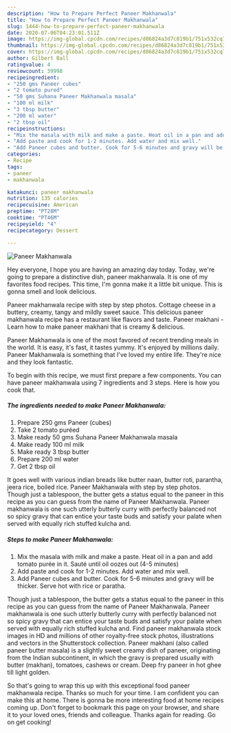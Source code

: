 ```yaml
---
description: "How to Prepare Perfect Paneer Makhanwala"
title: "How to Prepare Perfect Paneer Makhanwala"
slug: 1444-how-to-prepare-perfect-paneer-makhanwala
date: 2020-07-06T04:23:01.511Z
image: https://img-global.cpcdn.com/recipes/d86824a3d7c819b1/751x532cq70/paneer-makhanwala-recipe-main-photo.jpg
thumbnail: https://img-global.cpcdn.com/recipes/d86824a3d7c819b1/751x532cq70/paneer-makhanwala-recipe-main-photo.jpg
cover: https://img-global.cpcdn.com/recipes/d86824a3d7c819b1/751x532cq70/paneer-makhanwala-recipe-main-photo.jpg
author: Gilbert Ball
ratingvalue: 4
reviewcount: 39998
recipeingredient:
- "250 gms Paneer cubes"
- "2 tomato pured"
- "50 gms Suhana Paneer Makhanwala masala"
- "100 ml milk"
- "3 tbsp butter"
- "200 ml water"
- "2 tbsp oil"
recipeinstructions:
- "Mix the masala with milk and make a paste. Heat oil in a pan and add tomato purée in it. Sauté until oil oozes out (4-5 minutes)"
- "Add paste and cook for 1-2 minutes. Add water and mix well."
- "Add Paneer cubes and butter. Cook for 5-6 minutes and gravy will be thicker. Serve hot with rice or paratha."
categories:
- Recipe
tags:
- paneer
- makhanwala

katakunci: paneer makhanwala 
nutrition: 135 calories
recipecuisine: American
preptime: "PT28M"
cooktime: "PT46M"
recipeyield: "4"
recipecategory: Dessert

---
```



![Paneer Makhanwala](https://img-global.cpcdn.com/recipes/d86824a3d7c819b1/751x532cq70/paneer-makhanwala-recipe-main-photo.jpg)

Hey everyone, I hope you are having an amazing day today. Today, we're going to prepare a distinctive dish, paneer makhanwala. It is one of my favorites food recipes. This time, I'm gonna make it a little bit unique. This is gonna smell and look delicious.

Paneer makhanwala recipe with step by step photos. Cottage cheese in a buttery, creamy, tangy and mildly sweet sauce. This delicious paneer makhanwala recipe has a restaurant like flavors and taste. Paneer makhani - Learn how to make paneer makhani that is creamy &amp; delicious.

Paneer Makhanwala is one of the most favored of recent trending meals in the world. It is easy, it's fast, it tastes yummy. It's enjoyed by millions daily. Paneer Makhanwala is something that I've loved my entire life. They're nice and they look fantastic.


To begin with this recipe, we must first prepare a few components. You can have paneer makhanwala using 7 ingredients and 3 steps. Here is how you cook that.

<!--inarticleads1-->

##### The ingredients needed to make Paneer Makhanwala:

1. Prepare 250 gms Paneer (cubes)
1. Take 2 tomato puréed
1. Make ready 50 gms Suhana Paneer Makhanwala masala
1. Make ready 100 ml milk
1. Make ready 3 tbsp butter
1. Prepare 200 ml water
1. Get 2 tbsp oil


It goes well with various indian breads like butter naan, butter roti, parantha, jeera rice, boiled rice. Paneer Makhanwala with step by step photos. Though just a tablespoon, the butter gets a status equal to the paneer in this recipe as you can guess from the name of Paneer Makhanwala. Paneer makhanwala is one such utterly butterly curry with perfectly balanced not so spicy gravy that can entice your taste buds and satisfy your palate when served with equally rich stuffed kulcha and. 

<!--inarticleads2-->

##### Steps to make Paneer Makhanwala:

1. Mix the masala with milk and make a paste. Heat oil in a pan and add tomato purée in it. Sauté until oil oozes out (4-5 minutes)
1. Add paste and cook for 1-2 minutes. Add water and mix well.
1. Add Paneer cubes and butter. Cook for 5-6 minutes and gravy will be thicker. Serve hot with rice or paratha.


Though just a tablespoon, the butter gets a status equal to the paneer in this recipe as you can guess from the name of Paneer Makhanwala. Paneer makhanwala is one such utterly butterly curry with perfectly balanced not so spicy gravy that can entice your taste buds and satisfy your palate when served with equally rich stuffed kulcha and. Find paneer makhanwala stock images in HD and millions of other royalty-free stock photos, illustrations and vectors in the Shutterstock collection. Paneer makhani (also called paneer butter masala) is a slightly sweet creamy dish of paneer, originating from the Indian subcontinent, in which the gravy is prepared usually with butter (makhan), tomatoes, cashews or cream. Deep fry paneer in hot ghee till light golden. 

So that's going to wrap this up with this exceptional food paneer makhanwala recipe. Thanks so much for your time. I am confident you can make this at home. There is gonna be more interesting food at home recipes coming up. Don't forget to bookmark this page on your browser, and share it to your loved ones, friends and colleague. Thanks again for reading. Go on get cooking!
